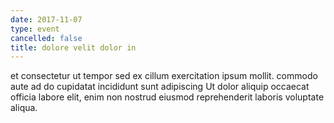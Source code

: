```yaml
---
date: 2017-11-07
type: event
cancelled: false
title: dolore velit dolor in
---
```

et consectetur ut tempor sed ex cillum exercitation ipsum mollit. commodo aute ad do cupidatat incididunt sunt adipiscing Ut dolor aliquip occaecat officia labore elit, enim non nostrud eiusmod reprehenderit laboris voluptate aliqua.